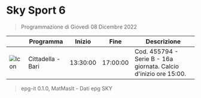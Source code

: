 # Sky Sport 6
> Programmazione di Giovedì 08 Dicembre 2022

||Programma|Inizio|Fine|Descrizione|
|---|---|---|---|---|
|![Icon](https://guidatv.sky.it/uuid/73ec032c-c231-48d1-aa85-2483239b6fff/cover?md5ChecksumParam=3a3cfa256b95819a8f14791bdfbfa432)|Cittadella - Bari|13:30:00|17:00:00|Cod. 455794 - Serie B - 16a giornata. Calcio d&#039;inizio ore 15:00.



 > epg-it 0.1.0, MatMasIt - Dati epg SKY